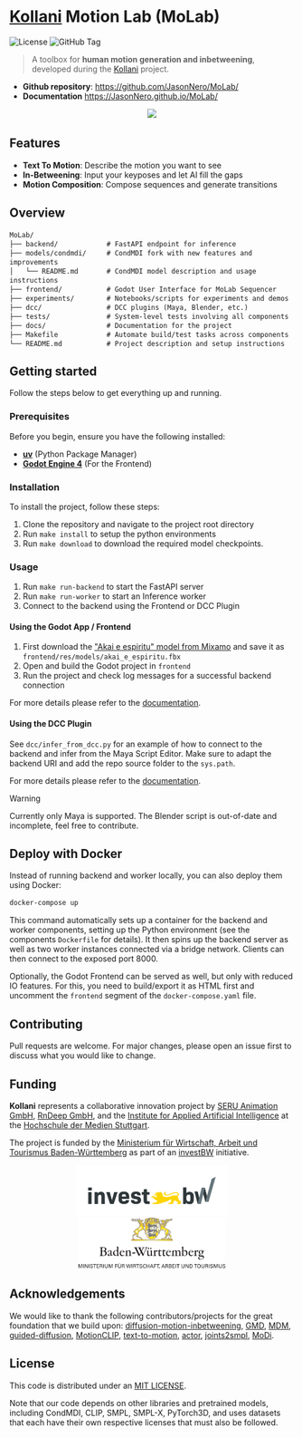 # [Kollani](https://ai.hdm-stuttgart.de/research/kollani/) Motion Lab (MoLab)

![License](https://img.shields.io/github/license/JasonNero/MoLab)
![GitHub Tag](https://img.shields.io/github/v/tag/JasonNero/MoLab)


> A toolbox for **human motion generation and inbetweening**, developed during the [Kollani](https://ai.hdm-stuttgart.de/research/kollani/) project.

- **Github repository**: <https://github.com/JasonNero/MoLab/>
- **Documentation** <https://JasonNero.github.io/MoLab/>

<p align="center">
  <img src="docs/assets/MoLab_demo.gif" height="600" />
</p>

## Features

- **Text To Motion**: Describe the motion you want to see
- **In-Betweening**: Input your keyposes and let AI fill the gaps
- **Motion Composition**: Compose sequences and generate transitions

## Overview

```
MoLab/
├── backend/            # FastAPI endpoint for inference
├── models/condmdi/     # CondMDI fork with new features and improvements
│   └── README.md       # CondMDI model description and usage instructions
├── frontend/           # Godot User Interface for MoLab Sequencer
├── experiments/        # Notebooks/scripts for experiments and demos
├── dcc/                # DCC plugins (Maya, Blender, etc.)
├── tests/              # System-level tests involving all components
├── docs/               # Documentation for the project
├── Makefile            # Automate build/test tasks across components
└── README.md           # Project description and setup instructions
```

## Getting started

Follow the steps below to get everything up and running.

### Prerequisites

Before you begin, ensure you have the following installed:

- [**uv**](https://docs.astral.sh/uv/) (Python Package Manager)
- [**Godot Engine 4**](https://godotengine.org) (For the Frontend)

### Installation

To install the project, follow these steps:

1. Clone the repository and navigate to the project root directory
2. Run `make install` to setup the python environments
3. Run `make download` to download the required model checkpoints.

### Usage

1. Run `make run-backend` to start the FastAPI server
2. Run `make run-worker` to start an Inference worker
3. Connect to the backend using the Frontend or DCC Plugin

#### Using the Godot App / Frontend

1. First download the ["Akai e espiritu" model from Mixamo](https://www.mixamo.com/#/?page=1&query=akai&type=Character) and save it as `frontend/res/models/akai_e_espiritu.fbx`
2. Open and build the Godot project in `frontend`
3. Run the project and check log messages for a successful backend connection

For more details please refer to the [documentation](https://JasonNero.github.io/MoLab/).

#### Using the DCC Plugin

See `dcc/infer_from_dcc.py` for an example of how to connect to the backend and infer from the Maya Script Editor.
Make sure to adapt the backend URI and add the repo source folder to the `sys.path`.

For more details please refer to the [documentation](https://JasonNero.github.io/MoLab/).

> [!WARNING]
> Currently only Maya is supported.
> The Blender script is out-of-date and incomplete, feel free to contribute.

## Deploy with Docker

Instead of running backend and worker locally, you can also deploy them using Docker:

```bash
docker-compose up
```

This command automatically sets up a container for the backend and worker components, setting up the Python environment (see the components `Dockerfile` for details).
It then spins up the backend server as well as two worker instances connected via a bridge network.
Clients can then connect to the exposed port 8000.

Optionally, the Godot Frontend can be served as well, but only with reduced IO features.
For this, you need to build/export it as HTML first and uncomment the `frontend` segment of the `docker-compose.yaml` file.

## Contributing

Pull requests are welcome. For major changes, please open an issue first
to discuss what you would like to change.

## Funding

**Kollani** represents a collaborative innovation project by [SERU Animation GmbH](https://www.seru-animation.com), [RnDeep GmbH](https://rndeep.com/), and the [Institute for Applied Artificial Intelligence](https://ai.hdm-stuttgart.de) at the [Hochschule der Medien Stuttgart](https://www.hdm-stuttgart.de).

The project is funded by the [Ministerium für Wirtschaft, Arbeit und Tourismus Baden-Württemberg](https://wm.baden-wuerttemberg.de/de/startseite) as part of an [investBW](https://invest-bw.de) initiative.

<p align="center">
  <img src="docs/assets/logo-invest-bw.png" height="90" />
  <img src="docs/assets/logo-wm.png" height="90" /> 
</p>

## Acknowledgements

We would like to thank the following contributors/projects for the great foundation that we build upon:
[diffusion-motion-inbetweening](https://github.com/setarehc/diffusion-motion-inbetweening), [GMD](https://github.com/korrawe/guided-motion-diffusion), [MDM](https://github.com/GuyTevet/motion-diffusion-model), [guided-diffusion](https://github.com/openai/guided-diffusion), [MotionCLIP](https://github.com/GuyTevet/MotionCLIP), [text-to-motion](https://github.com/EricGuo5513/text-to-motion), [actor](https://github.com/Mathux/ACTOR), [joints2smpl](https://github.com/wangsen1312/joints2smpl), [MoDi](https://github.com/sigal-raab/MoDi).

## License

This code is distributed under an [MIT LICENSE](LICENSE).

Note that our code depends on other libraries and pretrained models, including CondMDI, CLIP, SMPL, SMPL-X, PyTorch3D, and uses datasets that each have their own respective licenses that must also be followed.
